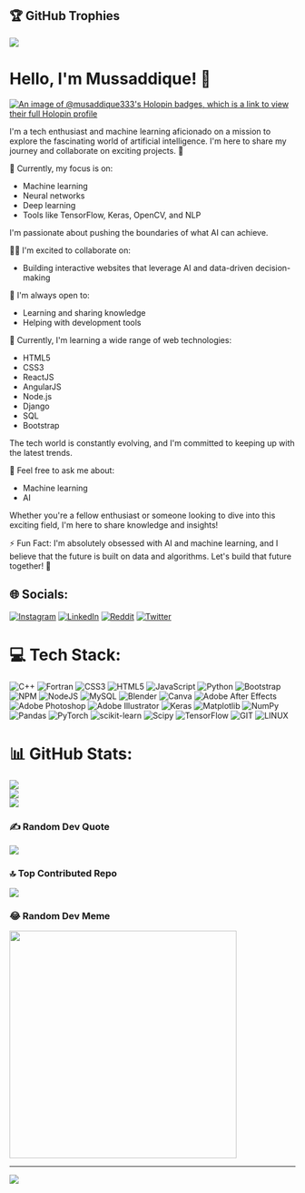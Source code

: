 ## 🏆 GitHub Trophies
![](https://github-profile-trophy.vercel.app/?username=musaddique333&theme=discord&no-frame=false&no-bg=false&margin-w=4)

# Hello, I'm Mussaddique! 👋
[![An image of @musaddique333's Holopin badges, which is a link to view their full Holopin profile](https://holopin.me/musaddique333)](https://holopin.io/@musaddique333)

I'm a tech enthusiast and machine learning aficionado on a mission to explore the fascinating world of artificial intelligence. I'm here to share my journey and collaborate on exciting projects. 🤖

🔧 Currently, my focus is on:
- Machine learning
- Neural networks
- Deep learning
- Tools like TensorFlow, Keras, OpenCV, and NLP

I'm passionate about pushing the boundaries of what AI can achieve.

👐🏻 I'm excited to collaborate on:
- Building interactive websites that leverage AI and data-driven decision-making

🤝 I'm always open to:
- Learning and sharing knowledge
- Helping with development tools

🌴 Currently, I'm learning a wide range of web technologies:
- HTML5
- CSS3
- ReactJS
- AngularJS
- Node.js
- Django
- SQL
- Bootstrap

The tech world is constantly evolving, and I'm committed to keeping up with the latest trends.

🔖 Feel free to ask me about:
- Machine learning
- AI

Whether you're a fellow enthusiast or someone looking to dive into this exciting field, I'm here to share knowledge and insights!

⚡️ Fun Fact: I'm absolutely obsessed with AI and machine learning, and I believe that the future is built on data and algorithms. Let's build that future together! 🌟



## 🌐 Socials:
[![Instagram](https://img.shields.io/badge/Instagram-%23E4405F.svg?logo=Instagram&logoColor=white)](https://instagram.com/https://www.instagram.com/mohammed_musaddique_mogal/) [![LinkedIn](https://img.shields.io/badge/LinkedIn-%230077B5.svg?logo=linkedin&logoColor=white)](https://linkedin.com/in/https://www.linkedin.com/in/mohammed-musaddique-a05313227/) [![Reddit](https://img.shields.io/badge/Reddit-%23FF4500.svg?logo=Reddit&logoColor=white)](https://reddit.com/user/https://www.reddit.com/user/_musaddique333) [![Twitter](https://img.shields.io/badge/Twitter-%231DA1F2.svg?logo=Twitter&logoColor=white)](https://twitter.com/https://twitter.com/musaddique333) 

# 💻 Tech Stack:
![C++](https://img.shields.io/badge/c++-%2300599C.svg?style=for-the-badge&logo=c%2B%2B&logoColor=white) ![Fortran](https://img.shields.io/badge/Fortran-%23734F96.svg?style=for-the-badge&logo=fortran&logoColor=white) ![CSS3](https://img.shields.io/badge/css3-%231572B6.svg?style=for-the-badge&logo=css3&logoColor=white) ![HTML5](https://img.shields.io/badge/html5-%23E34F26.svg?style=for-the-badge&logo=html5&logoColor=white) ![JavaScript](https://img.shields.io/badge/javascript-%23323330.svg?style=for-the-badge&logo=javascript&logoColor=%23F7DF1E) ![Python](https://img.shields.io/badge/python-3670A0?style=for-the-badge&logo=python&logoColor=ffdd54) ![Bootstrap](https://img.shields.io/badge/bootstrap-%238511FA.svg?style=for-the-badge&logo=bootstrap&logoColor=white) ![NPM](https://img.shields.io/badge/NPM-%23CB3837.svg?style=for-the-badge&logo=npm&logoColor=white) ![NodeJS](https://img.shields.io/badge/node.js-6DA55F?style=for-the-badge&logo=node.js&logoColor=white) ![MySQL](https://img.shields.io/badge/mysql-%2300000f.svg?style=for-the-badge&logo=mysql&logoColor=white) ![Blender](https://img.shields.io/badge/blender-%23F5792A.svg?style=for-the-badge&logo=blender&logoColor=white) ![Canva](https://img.shields.io/badge/Canva-%2300C4CC.svg?style=for-the-badge&logo=Canva&logoColor=white) ![Adobe After Effects](https://img.shields.io/badge/Adobe%20After%20Effects-9999FF.svg?style=for-the-badge&logo=Adobe%20After%20Effects&logoColor=white) ![Adobe Photoshop](https://img.shields.io/badge/adobe%20photoshop-%2331A8FF.svg?style=for-the-badge&logo=adobe%20photoshop&logoColor=white) ![Adobe Illustrator](https://img.shields.io/badge/adobe%20illustrator-%23FF9A00.svg?style=for-the-badge&logo=adobe%20illustrator&logoColor=white) ![Keras](https://img.shields.io/badge/Keras-%23D00000.svg?style=for-the-badge&logo=Keras&logoColor=white) ![Matplotlib](https://img.shields.io/badge/Matplotlib-%23ffffff.svg?style=for-the-badge&logo=Matplotlib&logoColor=black) ![NumPy](https://img.shields.io/badge/numpy-%23013243.svg?style=for-the-badge&logo=numpy&logoColor=white) ![Pandas](https://img.shields.io/badge/pandas-%23150458.svg?style=for-the-badge&logo=pandas&logoColor=white) ![PyTorch](https://img.shields.io/badge/PyTorch-%23EE4C2C.svg?style=for-the-badge&logo=PyTorch&logoColor=white) ![scikit-learn](https://img.shields.io/badge/scikit--learn-%23F7931E.svg?style=for-the-badge&logo=scikit-learn&logoColor=white) ![Scipy](https://img.shields.io/badge/SciPy-%230C55A5.svg?style=for-the-badge&logo=scipy&logoColor=%white) ![TensorFlow](https://img.shields.io/badge/TensorFlow-%23FF6F00.svg?style=for-the-badge&logo=TensorFlow&logoColor=white) ![GIT](https://img.shields.io/badge/Git-fc6d26?style=for-the-badge&logo=git&logoColor=white) ![LINUX](https://img.shields.io/badge/Linux-FCC624?style=for-the-badge&logo=linux&logoColor=black)
# 📊 GitHub Stats:
![](https://github-readme-stats.vercel.app/api?username=musaddique333&theme=dark&hide_border=false&include_all_commits=false&count_private=false)<br/>
![](https://github-readme-streak-stats.herokuapp.com/?user=musaddique333&theme=dark&hide_border=false)<br/>
![](https://github-readme-stats.vercel.app/api/top-langs/?username=musaddique333&theme=dark&hide_border=false&include_all_commits=false&count_private=false&layout=compact)

### ✍️ Random Dev Quote
![](https://quotes-github-readme.vercel.app/api?type=horizontal&theme=radical)

### 🔝 Top Contributed Repo
![](https://github-contributor-stats.vercel.app/api?username=musaddique333&limit=5&theme=dark&combine_all_yearly_contributions=true)

### 😂 Random Dev Meme
<img src='https://randommeme-five.vercel.app/' style="height: 400px;"/>

---
[![](https://visitcount.itsvg.in/api?id=musaddique333&icon=2&color=4)](https://visitcount.itsvg.in)

<!-- Proudly created with GPRM ( https://gprm.itsvg.in ) -->
